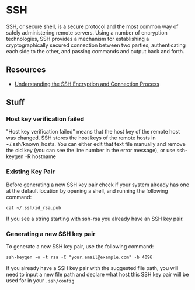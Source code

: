 # SSH
SSH, or secure shell, is a secure protocol and the most common way of safely administering remote servers. Using a 
number of encryption technologies, SSH provides a mechanism for establishing a cryptographically secured connection 
between two parties, authenticating each side to the other, and passing commands and output back and forth.

## Resources
- [Understanding the SSH Encryption and Connection Process](https://www.digitalocean.com/community/tutorials/understanding-the-ssh-encryption-and-connection-process)


## Stuff

### Host key verification failed
"Host key verification failed" means that the host key of the remote host was changed.
SSH stores the host keys of the remote hosts in ~/.ssh/known_hosts. You can either edit that text file manually and remove the old key (you can see the line number in the error message), or use
ssh-keygen -R hostname

### Existing Key Pair
Before generating a new SSH key pair check if your system already has one at the default location by opening a shell, 
and running the following command:

```text
cat ~/.ssh/id_rsa.pub
```

If you see a string starting with ssh-rsa you already have an SSH key pair.

### Generating a new SSH key pair
To generate a new SSH key pair, use the following command:

```text
ssh-keygen -o -t rsa -C "your.email@example.com" -b 4096
```

If you already have a SSH key pair with the suggested file path, you will need to input a new file path and declare 
what host this SSH key pair will be used for in your `.ssh/config`

